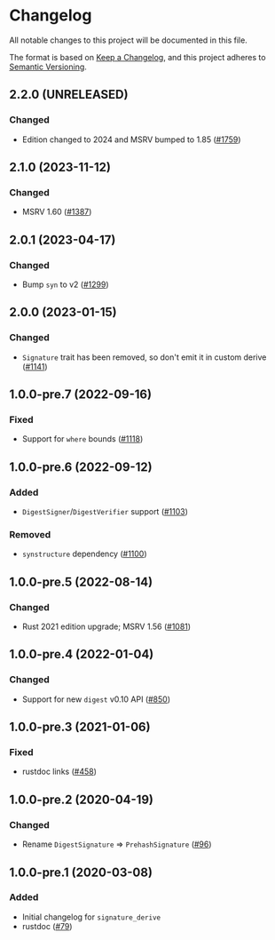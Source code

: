 # Changelog
All notable changes to this project will be documented in this file.

The format is based on [Keep a Changelog](https://keepachangelog.com/en/1.0.0/),
and this project adheres to [Semantic Versioning](https://semver.org/spec/v2.0.0.html).

## 2.2.0 (UNRELEASED)
### Changed
- Edition changed to 2024 and MSRV bumped to 1.85 ([#1759])

[#1759]: https://github.com/RustCrypto/traits/pull/1759

## 2.1.0 (2023-11-12)
### Changed
- MSRV 1.60 ([#1387])

[#1387]: https://github.com/RustCrypto/traits/pull/1387

## 2.0.1 (2023-04-17)
### Changed
- Bump `syn` to v2 ([#1299])

[#1299]: https://github.com/RustCrypto/traits/pull/1299

## 2.0.0 (2023-01-15)
### Changed
- `Signature` trait has been removed, so don't emit it in custom derive ([#1141])

[#1141]: https://github.com/RustCrypto/traits/pull/1141

## 1.0.0-pre.7 (2022-09-16)
### Fixed
- Support for `where` bounds ([#1118])

[#1118]: https://github.com/RustCrypto/traits/pull/1118

## 1.0.0-pre.6 (2022-09-12)
### Added
- `DigestSigner`/`DigestVerifier` support ([#1103])

### Removed
- `synstructure` dependency ([#1100])

[#1100]: https://github.com/RustCrypto/traits/pull/1100
[#1103]: https://github.com/RustCrypto/traits/pull/1103

## 1.0.0-pre.5 (2022-08-14)
### Changed
- Rust 2021 edition upgrade; MSRV 1.56 ([#1081])

[#1081]: https://github.com/RustCrypto/traits/pull/1081

## 1.0.0-pre.4 (2022-01-04)
### Changed
- Support for new `digest` v0.10 API ([#850])

[#850]: https://github.com/RustCrypto/traits/pull/850

## 1.0.0-pre.3 (2021-01-06)
### Fixed
- rustdoc links ([#458])

[#458]: https://github.com/RustCrypto/traits/pull/458

## 1.0.0-pre.2 (2020-04-19)
### Changed
- Rename `DigestSignature` => `PrehashSignature` ([#96])

[#96]: https://github.com/RustCrypto/traits/pull/96

## 1.0.0-pre.1 (2020-03-08)
### Added
- Initial changelog for `signature_derive`
- rustdoc ([#79])

[#79]: https://github.com/RustCrypto/traits/pull/79
